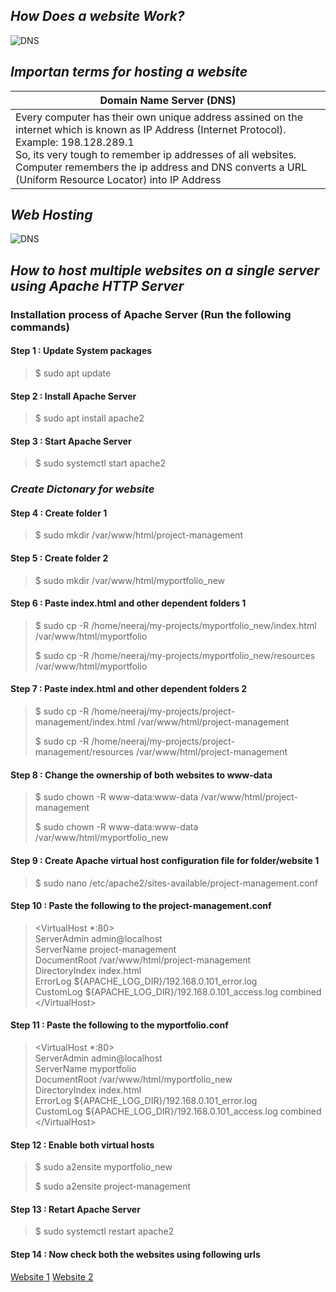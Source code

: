 ## _How Does a website Work?_
![DNS](https://www.thesslstore.com/blog/wp-content/uploads/2019/04/DNS-Diagram.png "dns")
## _Importan terms for hosting a website_
| Domain Name Server (DNS)     |
| ---------- |
| Every computer has their own unique address assined on the internet which is known as IP Address (Internet Protocol). Example: 198.128.289.1 <br> So, its very tough to remember ip addresses of all websites. Computer remembers the ip address and DNS converts a URL (Uniform Resource Locator) into IP Address    |
## _Web Hosting_
![DNS](https://www.website.com/img/skin/what_is_web_hosting.webp "dns")
## _How to host multiple websites on a single server using Apache HTTP Server_
### Installation process of Apache Server (Run the following commands)
#### Step 1 : Update System packages
> $ sudo apt update
#### Step 2 : Install Apache Server
> $ sudo apt install apache2
#### Step 3 : Start Apache Server
> $ sudo systemctl start apache2
### _Create Dictonary for website_
#### Step 4 : Create folder 1
> $ sudo mkdir /var/www/html/project-management
#### Step 5 : Create folder 2
> $ sudo mkdir /var/www/html/myportfolio_new
#### Step 6 : Paste index.html and other dependent folders 1
> $ sudo cp -R /home/neeraj/my-projects/myportfolio_new/index.html /var/www/html/myportfolio
>
> $ sudo cp -R /home/neeraj/my-projects/myportfolio_new/resources /var/www/html/myportfolio
#### Step 7 : Paste index.html and other dependent folders 2
> $ sudo cp -R /home/neeraj/my-projects/project-management/index.html /var/www/html/project-management
>
> $ sudo cp -R /home/neeraj/my-projects/project-management/resources /var/www/html/project-management
#### Step 8 : Change the ownership of both websites to www-data
> $ sudo chown -R www-data:www-data /var/www/html/project-management
>
> $ sudo chown -R www-data:www-data /var/www/html/myportfolio_new
#### Step 9 : Create Apache virtual host configuration file for folder/website 1
> $ sudo nano /etc/apache2/sites-available/project-management.conf
#### Step 10 : Paste the following to the project-management.conf
> &#60;VirtualHost *:80&#62;<br/>
ServerAdmin admin@localhost<br/>
ServerName  project-management<br/>
DocumentRoot /var/www/html/project-management<br/>
DirectoryIndex index.html<br/>
ErrorLog ${APACHE_LOG_DIR}/192.168.0.101_error.log<br/>
CustomLog ${APACHE_LOG_DIR}/192.168.0.101_access.log combined<br/>
&#60;/VirtualHost&#62;
#### Step 11 : Paste the following to the myportfolio.conf
> &#60;VirtualHost *:80&#62;<br/>
ServerAdmin admin@localhost<br/>
ServerName  myportfolio<br/>
DocumentRoot /var/www/html/myportfolio_new<br/>
DirectoryIndex index.html<br/>
ErrorLog ${APACHE_LOG_DIR}/192.168.0.101_error.log<br/>
CustomLog ${APACHE_LOG_DIR}/192.168.0.101_access.log combined<br/>
&#60;/VirtualHost&#62;
#### Step 12 : Enable both virtual hosts
> $ sudo a2ensite myportfolio_new
>
> $ sudo a2ensite project-management
#### Step 13 : Retart Apache Server
> $ sudo systemctl restart apache2
#### Step 14 : Now check both the websites using following urls
[Website 1](http://192.168.31.14/project-management)
[Website 2](http://192.168.31.14/myportfolio)
